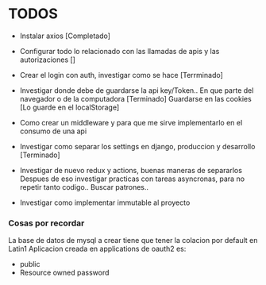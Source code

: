 # TODOS

* Instalar axios [Completado]
* Configurar todo lo relacionado con las llamadas de apis y las autorizaciones []
* Crear el login con auth, investigar como se hace [Terrminado]
* Investigar donde debe de guardarse la api key/Token.. En que parte del navegador o de la computadora [Terminado]
  Guardarse en las cookies [Lo guarde en el localStorage]

* Como crear un middleware y para que me sirve implementarlo en el consumo de una api

* Investigar como separar los settings en django, produccion y desarrollo [Terminado]

* Investigar de nuevo redux y actions, buenas maneras de separarlos
	Despues de eso investigar practicas con tareas asyncronas, para no repetir tanto codigo.. Buscar patrones..
	
* Investigar como implementar immutable al proyecto


### Cosas por recordar

La base de datos de mysql a crear tiene que tener la colacion por default en Latin1
Aplicacion creada en applications de oauth2 es:
 * public
 * Resource owned password
